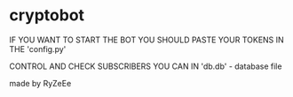 # cryptobot

IF YOU WANT TO START THE BOT YOU SHOULD PASTE YOUR TOKENS IN THE 'config.py'

CONTROL AND CHECK SUBSCRIBERS YOU CAN IN 'db.db' - database file

made by RyZeEe
